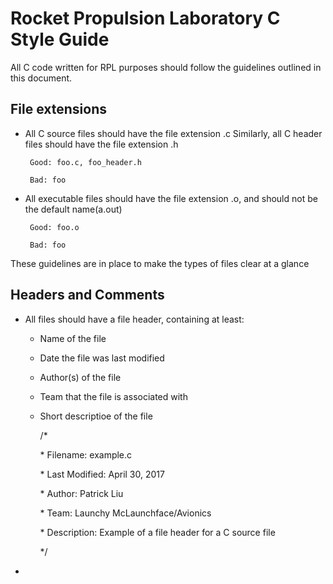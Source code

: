 Rocket Propulsion Laboratory C Style Guide
==========================================

All C code written for RPL purposes should follow the guidelines outlined
in this document.

File extensions
---------------

*  All C source files should have the file extension .c
   Similarly, all C header files should have the file extension .h

        Good: foo.c, foo_header.h

        Bad: foo

*  All executable files should have the file extension .o, and 
   should not be the default name(a.out) 

        Good: foo.o

        Bad: foo

These guidelines are in place to make the types of files clear at a glance

Headers and Comments
--------------------

*  All files should have a file header, containing at least:
   +   Name of the file
   +   Date the file was last modified
   +   Author(s) of the file
   +   Team that the file is associated with
   +   Short descriptioe of the file

        /*

        \* Filename: example.c

        \* Last Modified: April 30, 2017

        \* Author: Patrick Liu

        \* Team: Launchy McLaunchface/Avionics

        \* Description: Example of a file header for a C source file

        */

* 
  
